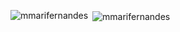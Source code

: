<p><img align="left" src="https://github-readme-stats.vercel.app/api/top-langs?username=mmarifernandes&show_icons=true&locale=en&layout=compact" alt="mmarifernandes" /></p>

<p>&nbsp;<img align="center" src="https://github-readme-stats.vercel.app/api?username=mmarifernandes&show_icons=true&locale=en" alt="mmarifernandes" /></p>
